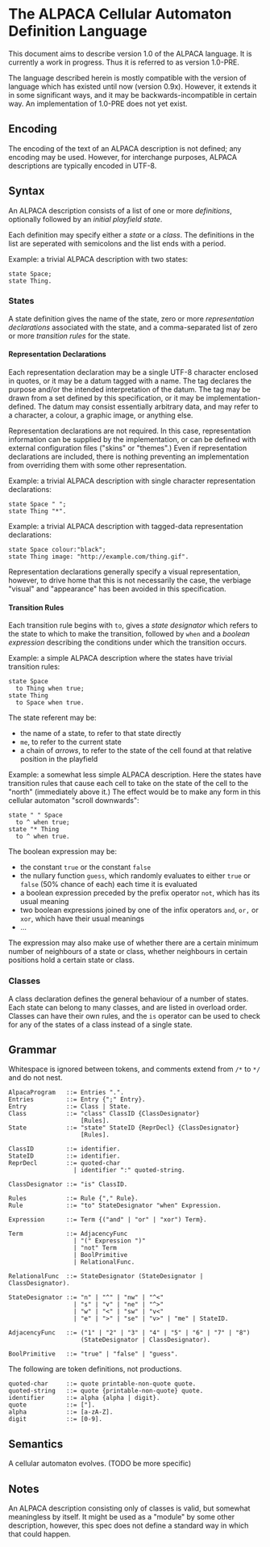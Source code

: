 The ALPACA Cellular Automaton Definition Language
=================================================

This document aims to describe version 1.0 of the ALPACA language.
It is currently a work in progress.  Thus it is referred to as version
1.0-PRE.

The language described herein is mostly compatible with the version
of language which has existed until now (version 0.9x).  However, it
extends it in some significant ways, and it may be backwards-incompatible
in certain way.  An implementation of 1.0-PRE does not yet exist.

Encoding
--------

The encoding of the text of an ALPACA description is not defined; any
encoding may be used.  However, for interchange purposes, ALPACA
descriptions are typically encoded in UTF-8.

Syntax
------

An ALPACA description consists of a list of one or more _definitions_,
optionally followed by an _initial playfield state_.

Each definition may specify either a _state_ or a _class_.  The definitions
in the list are seperated with semicolons and the list ends with a period.

Example: a trivial ALPACA description with two states:

    state Space;
    state Thing.

### States ###

A state definition gives the name of the state, zero or more _representation
declarations_ associated with the state, and a comma-separated list of zero
or more _transition rules_ for the state.

#### Representation Declarations ####

Each representation declaration may be a single UTF-8 character enclosed in
quotes, or it may be a datum tagged with a name.  The tag declares the
purpose and/or the intended interpretation of the datum.  The tag may be
drawn from a set defined by this specification, or it may be
implementation-defined.  The datum may consist essentially arbitrary data,
and may refer to a character, a colour, a graphic image, or anything else.

Representation declarations are not required.  In this case, representation
information can be supplied by the implementation, or can be defined with
external configuration files ("skins" or "themes".)  Even if representation
declarations are included, there is nothing preventing an implementation from
overriding them with some other representation.

Example: a trivial ALPACA description with single character representation
declarations:

    state Space " ";
    state Thing "*".

Example: a trivial ALPACA description with tagged-data representation
declarations:

    state Space colour:"black";
    state Thing image: "http://example.com/thing.gif".

Representation declarations generally specify a visual representation,
however, to drive home that this is not necessarily the case, the
verbiage "visual" and "appearance" has been avoided in this specification.

#### Transition Rules ####

Each transition rule begins with `to`, gives a _state designator_ which
refers to the state to which to make the transition, followed by `when` and
a _boolean expression_ describing the conditions under which the transition
occurs.

Example: a simple ALPACA description where the states have trivial
transition rules:

    state Space
      to Thing when true;
    state Thing
      to Space when true.

The state referent may be:

*   the name of a state, to refer to that state directly
*   `me`, to refer to the current state
*   a chain of _arrows_, to refer to the state of the cell found at
    that relative position in the playfield

Example: a somewhat less simple ALPACA description.  Here the states
have transition rules that cause each cell to take on the state of the
cell to the "north" (immediately above it.)  The effect would be to
make any form in this cellular automaton "scroll downwards":

    state " " Space
      to ^ when true;
    state "* Thing
      to ^ when true.

The boolean expression may be:

*   the constant `true` or the constant `false`
*   the nullary function `guess`, which randomly evaluates to either
    `true` or `false` (50% chance of each) each time it is evaluated
*   a boolean expression preceded by the prefix operator `not`, which
    has its usual meaning
*   two boolean expressions joined by one of the infix operators
    `and`, `or,` or `xor`, which have their usual meanings
*   ...

The expression may also make use of whether
there are a certain minimum number of neighbours of a state or class,
whether neighbours in certain positions hold a certain state or class.

### Classes ###

A class declaration defines the general behaviour of a number of states.
Each state can belong to many classes, and are listed in overload order.
Classes can have their own rules, and the `is` operator can be used to
check for any of the states of a class instead of a single state.

Grammar
-------

Whitespace is ignored between tokens, and comments extend from
`/*` to `*/` and do not nest.

    AlpacaProgram   ::= Entries ".".
    Entries         ::= Entry {";" Entry}.
    Entry           ::= Class | State.
    Class           ::= "class" ClassID {ClassDesignator}
                        [Rules].
    State           ::= "state" StateID {ReprDecl} {ClassDesignator}
                        [Rules].

    ClassID         ::= identifier.
    StateID         ::= identifier.
    ReprDecl        ::= quoted-char
                      | identifier ":" quoted-string.

    ClassDesignator ::= "is" ClassID.

    Rules           ::= Rule {"," Rule}.
    Rule            ::= "to" StateDesignator "when" Expression.

    Expression      ::= Term {("and" | "or" | "xor") Term}.

    Term            ::= AdjacencyFunc
                      | "(" Expression ")"
                      | "not" Term
                      | BoolPrimitive
                      | RelationalFunc.

    RelationalFunc  ::= StateDesignator (StateDesignator | ClassDesignator).

    StateDesignator ::= "n" | "^" | "nw" | "^<"
                      | "s" | "v" | "ne" | "^>"
                      | "w" | "<" | "sw" | "v<"
                      | "e" | ">" | "se" | "v>" | "me" | StateID.

    AdjacencyFunc   ::= ("1" | "2" | "3" | "4" | "5" | "6" | "7" | "8")
                        (StateDesignator | ClassDesignator).

    BoolPrimitive   ::= "true" | "false" | "guess".

The following are token definitions, not productions.

    quoted-char     ::= quote printable-non-quote quote.
    quoted-string   ::= quote {printable-non-quote} quote.
    identifier      ::= alpha {alpha | digit}.
    quote           ::= ["].
    alpha           ::= [a-zA-Z].
    digit           ::= [0-9].

Semantics
---------

A cellular automaton evolves.  (TODO be more specific)

Notes
-----

An ALPACA description consisting only of classes is valid, but somewhat
meaningless by itself.  It might be used as a "module" by some other
description, however, this spec does not define a standard way in which
that could happen.
